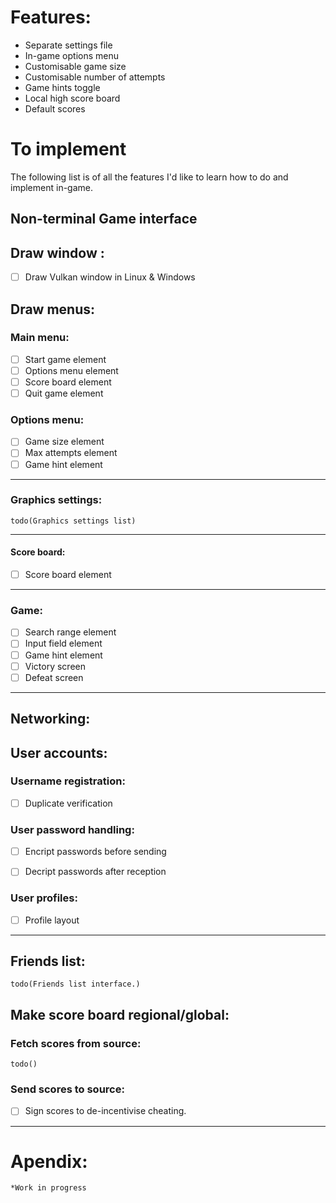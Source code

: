 
# Features:


* Separate settings file
* In-game options menu
* Customisable game size
* Customisable number of attempts
* Game hints toggle
* Local high score board 
* Default scores



# To implement


The following list is of all the features I'd like to learn how to do and implement in-game.


## Non-terminal Game interface

Draw window :
---

- [ ] Draw Vulkan window in Linux & Windows

Draw menus:
---

### Main menu:

- [ ] Start game element    
- [ ] Options menu element    
- [ ] Score board element    
- [ ] Quit game element

### Options menu:

- [ ] Game size element
- [ ] Max attempts element
- [ ] Game hint element

---
### Graphics settings:

    todo(Graphics settings list)
    
---

#### Score board:

- [ ] Score board element

---

### Game:

- [ ] Search range element
- [ ] Input field element
- [ ] Game hint element
- [ ] Victory screen
- [ ] Defeat screen

---

## Networking:


User accounts:
---
### Username registration:

- [ ] Duplicate verification
    
### User password handling:

- [ ] Encript passwords before sending
- [ ] Decript passwords after reception


### User profiles:

- [ ] Profile layout

---

## Friends list:


	todo(Friends list interface.)


## Make score board regional/global:


### Fetch scores from source:

	todo()

### Send scores to source:


- [ ] Sign scores to de-incentivise cheating.

---

# Apendix:


	*Work in progress
